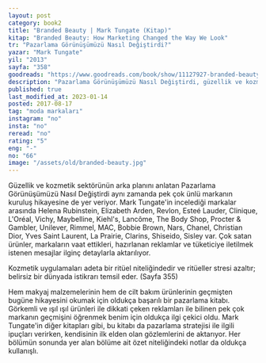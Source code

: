 ```yaml
---
layout: post  
category: book2  
title: "Branded Beauty | Mark Tungate (Kitap)"  
kitap: "Branded Beauty: How Marketing Changed the Way We Look"  
tr: "Pazarlama Görünüşümüzü Nasıl Değiştirdi?"  
yazar: "Mark Tungate"  
yil: "2013"  
sayfa: "358"  
goodreads: "https://www.goodreads.com/book/show/11127927-branded-beauty"
description: "Pazarlama Görünüşümüzü Nasıl Değiştirdi, güzellik ve kozmetik sektörünün arka planını ve ünlü markaların hikayesini anlatıyor."
published: true
last_modified_at: 2023-01-14
posted: 2017-08-17
tag: "moda markaları"
instagram: "no"
insta: "no"
reread: "no"
rating: "5"
eng: "-"
no: "66"
image: "/assets/old/branded-beauty.jpg"
---
```


Güzellik ve kozmetik sektörünün arka planını anlatan Pazarlama Görünüşümüzü Nasıl Değiştirdi aynı zamanda pek çok ünlü markanın kuruluş hikayesine de yer veriyor. Mark Tungate'in incelediği markalar arasında Helena Rubinstein, Elizabeth Arden, Revlon, Esteé Lauder, Clinique, L'Oréal, Vichy, Maybelline, Kiehl's, Lancôme, The Body Shop, Procter & Gambler, Unilever, Rimmel, MAC, Bobbie Brown, Nars, Chanel, Christian Dior, Yves Saint Laurent, La Prairie, Clarins, Shiseido, Sisley var. Çok satan ürünler, markaların vaat ettikleri, hazırlanan reklamlar ve tüketiciye iletilmek istenen mesajlar ilginç detaylarla aktarılıyor. 

Kozmetik uygulamaları adeta bir ritüel niteliğindedir ve ritüeller stresi azaltır; belirsiz bir dünyada istikrarı temsil eder. (Sayfa 355)

Hem makyaj malzemelerinin hem de cilt bakım ürünlerinin geçmişten bugüne hikayesini okumak için oldukça başarılı bir pazarlama kitabı. Görkemli ve ışıl ışıl ürünleri ile dikkati çeken reklamları ile bilinen pek çok markanın geçmişini öğrenmek benim için oldukça ilgi çekici oldu. Mark Tungate'in diğer kitapları gibi, bu kitabı da pazarlama stratejisi ile ilgili ipuçları verirken, kendisinin ilk elden olan gözlemlerini de aktarıyor. Her bölümün sonunda yer alan bölüme ait özet niteliğindeki notlar da oldukça kullanışlı.   

 
